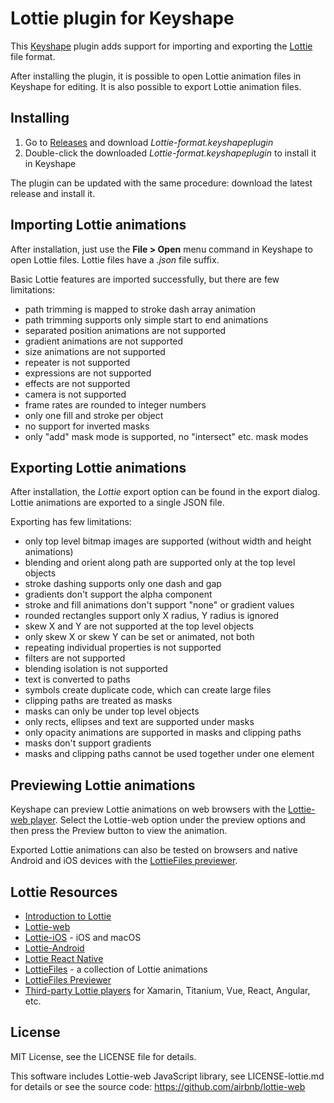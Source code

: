 
# Lottie plugin for Keyshape

This [Keyshape](https://www.keyshapeapp.com) plugin adds support for importing and exporting
the [Lottie](https://airbnb.design/lottie/) file format.

After installing the plugin, it is possible to open Lottie animation files in Keyshape
for editing. It is also possible to export Lottie animation files.

## Installing

1. Go to [Releases](https://github.com/Pixofield/keyshape-lottie-format/releases)
   and download _Lottie-format.keyshapeplugin_
2. Double-click the downloaded _Lottie-format.keyshapeplugin_ to install it in Keyshape

The plugin can be updated with the same procedure: download the latest release and install it.

## Importing Lottie animations

After installation, just use the **File > Open** menu command in Keyshape to open Lottie
files. Lottie files have a _.json_ file suffix.

Basic Lottie features are imported successfully, but there are few limitations:

 * path trimming is mapped to stroke dash array animation
 * path trimming supports only simple start to end animations
 * separated position animations are not supported
 * gradient animations are not supported
 * size animations are not supported
 * repeater is not supported
 * expressions are not supported
 * effects are not supported
 * camera is not supported
 * frame rates are rounded to integer numbers
 * only one fill and stroke per object
 * no support for inverted masks
 * only "add" mask mode is supported, no "intersect" etc. mask modes

## Exporting Lottie animations

After installation, the _Lottie_ export option can be found in the export dialog.
Lottie animations are exported to a single JSON file.

Exporting has few limitations:

 * only top level bitmap images are supported (without width and height animations)
 * blending and orient along path are supported only at the top level objects
 * stroke dashing supports only one dash and gap
 * gradients don't support the alpha component
 * stroke and fill animations don't support "none" or gradient values
 * rounded rectangles support only X radius, Y radius is ignored
 * skew X and Y are not supported at the top level objects
 * only skew X or skew Y can be set or animated, not both
 * repeating individual properties is not supported
 * filters are not supported
 * blending isolation is not supported
 * text is converted to paths
 * symbols create duplicate code, which can create large files
 * clipping paths are treated as masks
 * masks can only be under top level objects
 * only rects, ellipses and text are supported under masks
 * only opacity animations are supported in masks and clipping paths
 * masks don't support gradients
 * masks and clipping paths cannot be used together under one element

## Previewing Lottie animations

Keyshape can preview Lottie animations on web browsers with the
[Lottie-web player](https://github.com/airbnb/lottie-web). Select
the Lottie-web option under the preview options and then press
the Preview button to view the animation.

Exported Lottie animations can also be tested on browsers and native Android and iOS
devices with the [LottieFiles previewer](https://www.lottiefiles.com/preview).

## Lottie Resources

 * [Introduction to Lottie](https://airbnb.design/lottie/)
 * [Lottie-web](https://github.com/airbnb/lottie-web)
 * [Lottie-iOS](https://github.com/airbnb/lottie-ios) - iOS and macOS
 * [Lottie-Android](https://github.com/airbnb/lottie-android)
 * [Lottie React Native](https://github.com/airbnb/lottie-react-native)
 * [LottieFiles](https://www.lottiefiles.com) - a collection of Lottie animations
 * [LottieFiles Previewer](https://www.lottiefiles.com/preview)
 * [Third-party Lottie players](http://airbnb.io/lottie/other-platforms.html) for Xamarin, Titanium, Vue, React, Angular, etc.

## License

MIT License, see the LICENSE file for details.

This software includes Lottie-web JavaScript library, see LICENSE-lottie.md for details or
see the source code: https://github.com/airbnb/lottie-web
